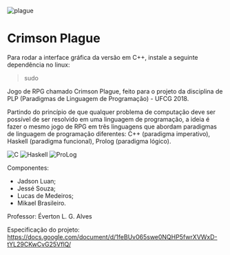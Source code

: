 ![plague](https://cdn1.iconfinder.com/data/icons/monocromatic-vol-1/24/bio-hazard-512.png)

# Crimson Plague    
  
Para rodar a interface gráfica da versão em C++, instale a seguinte dependência no linux:  

> sudo 
   
Jogo de RPG chamado Crimson Plague, feito para o projeto da disciplina de PLP (Paradigmas de Linguagem de Programação) - UFCG 2018.
   
Partindo do princípio de que qualquer problema de computação deve ser possível de ser resolvido em uma linguagem de programação, a ideia é fazer o mesmo jogo de RPG em três linguagens que abordam paradigmas de linguagem de programação diferentes: C++ (paradigma imperativo), Haskell (paradigma funcional), Prolog (paradigma lógico).
  
![C](https://img.shields.io/badge/C%2B%2B-Done-blue.svg) ![Haskell](https://img.shields.io/badge/Haskell-In%20Process-%23FE2E2E.svg) ![ProLog](https://img.shields.io/badge/Prolog-In%20Process-%2301DF01.svg)
<br>  
  
Componentes:
- Jadson Luan;
- Jessé Souza;
- Lucas de Medeiros;
- Mikael Brasileiro.

Professor: Éverton L. G. Alves

Especificação do projeto: https://docs.google.com/document/d/1feBUv065swe0NQHP5fwrXVWxD-tYL29CKwCvG25VflQ/
